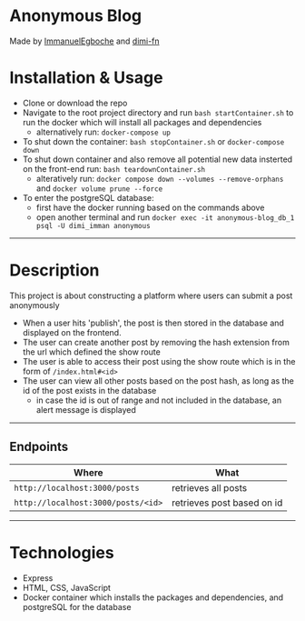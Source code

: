 # Anonymous Blog

Made by [ImmanuelEgboche](https://github.com/ImmanuelEgboche) and [dimi-fn](https://github.com/dimi-fn)

# Installation & Usage

* Clone or download the repo
* Navigate to the root project directory and run `bash startContainer.sh` to run the docker which will install all packages and dependencies
    * alternatively run: `docker-compose up`
* To shut down the container: `bash stopContainer.sh` or `docker-compose down`
* To shut down container and also remove all potential new data insterted on the front-end run: `bash teardownContainer.sh`
    * alteratively run: `docker compose down --volumes --remove-orphans` and `docker volume prune --force`
* To enter the postgreSQL database:
    * first have the docker running based on the commands above
    * open another terminal and run `docker exec -it anonymous-blog_db_1 psql -U dimi_imman anonymous`

-------

# Description

This project is about constructing a platform where users can submit a post anonymously
* When a user hits 'publish', the post is then stored in the database and displayed on the frontend. 
* The user can create another post by removing the hash extension from the url which defined the show route
* The user is able to access their post using the show route which is in the form of `/index.html#<id>`
* The user can view all other posts based on the post hash, as long as the id of the post exists in the database
    * in case the id is out of range and not included in the database, an alert message is displayed

---------

## Endpoints

| **Where** | **What** |
|---------------|---------------|
| `http://localhost:3000/posts` | retrieves all posts|
| `http://localhost:3000/posts/<id>`| retrieves post based on id| 

---------------

# Technologies

* Express
* HTML, CSS, JavaScript
* Docker container which installs the packages and dependencies, and postgreSQL for the database
